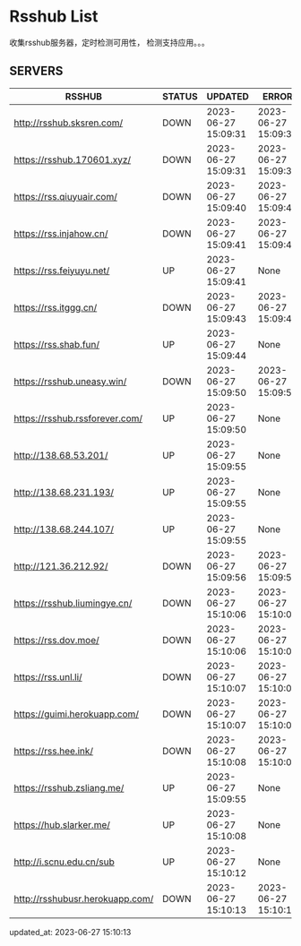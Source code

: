 # Rsshub List

收集rsshub服务器，定时检测可用性， 检测支持应用。。。


## SERVERS

|  RSSHUB   | STATUS  | UPDATED  | ERROR  | TWITTER |  
|  ----  | ----  | ----  | ----  | ---- |  
| http://rsshub.sksren.com/ | DOWN | 2023-06-27 15:09:31 | 2023-06-27 15:09:31 |  
| https://rsshub.170601.xyz/ | DOWN | 2023-06-27 15:09:31 | 2023-06-27 15:09:31 |  
| https://rss.qiuyuair.com/ | DOWN | 2023-06-27 15:09:40 | 2023-06-27 15:09:40 |  
| https://rss.injahow.cn/ | DOWN | 2023-06-27 15:09:41 | 2023-06-27 15:09:41 |  
| https://rss.feiyuyu.net/ | UP | 2023-06-27 15:09:41 | None |OK|  
| https://rss.itggg.cn/ | DOWN | 2023-06-27 15:09:43 | 2023-06-27 15:09:43 |  
| https://rss.shab.fun/ | UP | 2023-06-27 15:09:44 | None |OK|  
| https://rsshub.uneasy.win/ | DOWN | 2023-06-27 15:09:50 | 2023-06-27 15:09:50 |  
| https://rsshub.rssforever.com/ | UP | 2023-06-27 15:09:50 | None |OK|  
| http://138.68.53.201/ | UP | 2023-06-27 15:09:55 | None ||  
| http://138.68.231.193/ | UP | 2023-06-27 15:09:55 | None ||  
| http://138.68.244.107/ | UP | 2023-06-27 15:09:55 | None ||  
| http://121.36.212.92/ | DOWN | 2023-06-27 15:09:56 | 2023-06-27 15:09:56 |  
| https://rsshub.liumingye.cn/ | DOWN | 2023-06-27 15:10:06 | 2023-06-27 15:10:06 |  
| https://rss.dov.moe/ | DOWN | 2023-06-27 15:10:06 | 2023-06-27 15:10:06 |  
| https://rss.unl.li/ | DOWN | 2023-06-27 15:10:07 | 2023-06-27 15:10:07 |  
| https://guimi.herokuapp.com/ | DOWN | 2023-06-27 15:10:07 | 2023-06-27 15:10:07 |  
| https://rss.hee.ink/ | DOWN | 2023-06-27 15:10:08 | 2023-06-27 15:10:08 |  
| https://rsshub.zsliang.me/ | UP | 2023-06-27 15:09:55 | None |OK|  
| https://hub.slarker.me/ | UP | 2023-06-27 15:10:08 | None |OK|  
| http://i.scnu.edu.cn/sub | UP | 2023-06-27 15:10:12 | None ||  
| http://rsshubusr.herokuapp.com/ | DOWN | 2023-06-27 15:10:13 | 2023-06-27 15:10:13 |  
  

updated_at: 2023-06-27 15:10:13  

